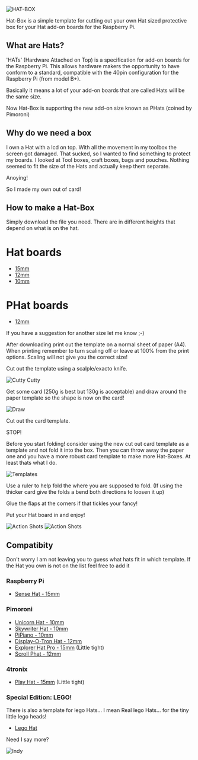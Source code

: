 ![HAT-BOX](/Images/hatbox_logo.png)

Hat-Box is a simple template for cutting out your own Hat sized protective box for your Hat add-on boards for the Raspberry Pi. 

## What are Hats?

'HATs' (Hardware Attached on Top) is a specification for add-on boards for the Raspberry Pi. This allows hardware makers the opportunity to have conform to a standard, compatible with the 40pin configuration for the Raspberry Pi (from model B+).

Basically it means a lot of your add-on boards that are called Hats will be the same size.

Now Hat-Box is supporting the new add-on size known as PHats (coined by Pimoroni) 

## Why do we need a box

I own a Hat with a lcd on top. With all the movement in my toolbox the screen got damaged. That sucked, so I wanted to find something to protect my boards. I looked at Tool boxes, craft boxes, bags and pouches. Nothing seemed to fit the size of the Hats and actually keep them separate. 

Anoying!

So I made my own out of card!

## How to make a Hat-Box

Simply download the file you need. There are in different heights that depend on what is on the hat.

# Hat boards

* [15mm](/Hatbox_Templates/Hatbox_15mm.png) 
* [12mm](/Hatbox_Templates/Hatbox_12mm.png) 
* [10mm](/Hatbox_Templates/Hatbox_10mm.png) 

# PHat boards 

* [12mm](/Hatbox_Templates/PHatbox_12mm.png)

If you have a suggestion for another size let me know ;-)

After downloading print out the template on a normal sheet of paper (A4). When printing remember to turn scaling off or leave at 100% from the print options. Scaling will not give you the correct size!

Cut out the template using a scalple/exacto knife.

![Cutty Cutty](/Images/Cut_Paper.jpg) 

Get some card (250g is best but 130g is acceptable) and draw around the paper template so the shape is now on the card!

![Draw](/Images/Draw_to_Card.jpg)

Cut out the card template.

STOP!

Before you start folding! consider using the new cut out card template as a template and not fold it into the box. Then you can throw away the paper one and you have a more robust card template to make more Hat-Boxes. At least thats what I do.

![Templates](/Images/Card_Templates.jpg)

Use a ruler to help fold the where you are supposed to fold. (If using the thicker card give the folds a bend both directions to loosen it up)

Glue the flaps at the corners if that tickles your fancy!

Put your Hat board in and enjoy!

![Action Shots](/Images/Action_Shot_03.jpg)
![Action Shots](/Images/Action_Shot_04.jpg)

## Compatibity

Don't worry I am not leaving you to guess what hats fit in which template. If the Hat you own is not on the list feel free to add it

### Raspberry Pi

* [Sense Hat - 15mm](/Hatbox_Templates/Hatbox_15mm.png) 

### Pimoroni 

* [Unicorn Hat - 10mm](/Hatbox_Templates/Hatbox_10mm.png) 
* [Skywriter Hat - 10mm](/Hatbox_Templates/Hatbox_10mm.png)
* [PiPiano - 10mm](/Hatbox_Templates/Hatbox_10mm.png)
* [Display-O-Tron Hat - 12mm](/Hatbox_Templates/Hatbox_12mm.png) 
* [Explorer Hat Pro - 15mm](/Hatbox_Templates/Hatbox_15mm.png) (Little tight)
* [Scroll Phat - 12mm](/Hatbox_Templates/PHatbox_12mm.png)

### 4tronix

* [Play Hat - 15mm](/Hatbox_Templates/Hatbox_15mm.png) (Little tight)
 
### Special Edition: LEGO!

There is also a template for lego Hats... I mean Real lego Hats... for the tiny little lego heads!

* [Lego Hat](/Hatbox_Templates/Hatbox_Lego.png) 

Need I say more?

![Indy](/Images/Indy.gif)

